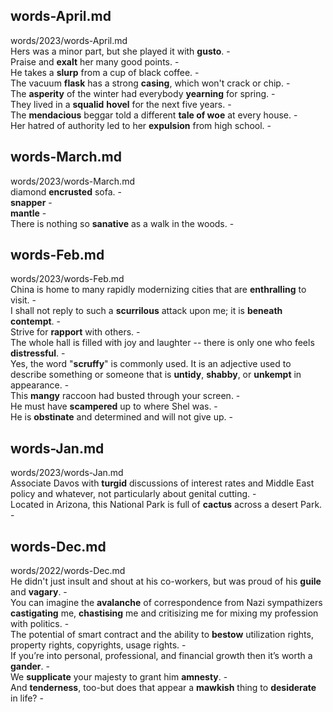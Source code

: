 ## words-April.md ##  
words/2023/words-April.md  
Hers was a minor part, but she played it with **gusto**. -  
Praise and **exalt** her many good points. -  
He takes a **slurp** from a cup of black coffee. -  
The vacuum **flask** has a strong **casing**, which won't crack or chip. -  
The **asperity** of the winter had everybody **yearning** for spring. -  
They lived in a **squalid** **hovel** for the next five years. -  
The **mendacious** beggar told a different **tale of woe** at every house.  -  
Her hatred of authority led to her **expulsion** from high school. -  

## words-March.md ##  
words/2023/words-March.md  
diamond **encrusted** sofa. -  
**snapper** -  
**mantle** -  
There is nothing so **sanative** as a walk in the woods. -  

## words-Feb.md ##  
words/2023/words-Feb.md  
China is home to many rapidly modernizing cities that are **enthralling** to visit. -  
I shall not reply to such a **scurrilous** attack upon me; it is **beneath contempt**. -  
Strive for **rapport** with others. -  
The whole hall is filled with joy and laughter -- there is only one who feels **distressful**. -  
Yes, the word "**scruffy**" is commonly used. It is an adjective used to describe something or someone that is **untidy**, **shabby**, or **unkempt** in appearance. -  
This **mangy** raccoon had busted through your screen. -  
He must have **scampered** up to where Shel was. -  
He is **obstinate** and determined and will not give up. -  

## words-Jan.md ##  
words/2023/words-Jan.md  
Associate Davos with **turgid** discussions of interest rates and Middle East policy and whatever, not particularly about genital cutting. -  
Located in Arizona, this National Park is full of **cactus** across a desert Park. -  

## words-Dec.md ##  
words/2022/words-Dec.md  
He didn't just insult and shout at his co-workers, but was proud of his **guile** and **vagary**. -  
You can imagine the **avalanche** of correspondence from Nazi sympathizers **castigating** me, **chastising** me and critisizing me for mixing my profession with politics. -  
The potential of smart contract and the ability to **bestow** utilization rights, property rights, copyrights, usage rights. -  
If you’re into personal, professional, and financial growth then it’s worth a **gander**. -  
We **supplicate** your majesty to grant him **amnesty**. -  
And **tenderness**, too-but does that appear a **mawkish** thing to **desiderate** in life? -  
